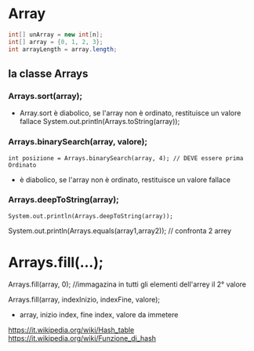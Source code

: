 # Array

```java
int[] unArray = new int[n];
int[] array = {0, 1, 2, 3};
int arrayLength = array.length;
```

## la classe Arrays
### Arrays.sort(array);      
- Array.sort è diabolico, se l'array non è ordinato, restituisce un valore fallace
System.out.println(Arrays.toString(array));

### Arrays.binarySearch(array, valore);
`int posizione = Arrays.binarySearch(array, 4); // DEVE essere prima Ordinato`
- è diabolico, se l'array non è ordinato, restituisce un valore fallace

### Arrays.deepToString(array);
`System.out.println(Arrays.deepToString(array));`

System.out.println(Arrays.equals(array1,array2));  // confronta 2 arrey

# Arrays.fill(...);
Arrays.fill(array, 0); //immagazina in tutti gli elementi dell'arrey il 2° valore

Arrays.fill(array, indexInizio, indexFine, valore);
- array, inizio index, fine index, valore da immetere


https://it.wikipedia.org/wiki/Hash_table
https://it.wikipedia.org/wiki/Funzione_di_hash
